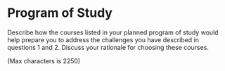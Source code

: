 # Program of Study

Describe how the courses listed in your planned program of study would help prepare you to address the challenges you have described in questions 1 and 2.
Discuss your rationale for choosing these courses.

(Max characters is 2250)

